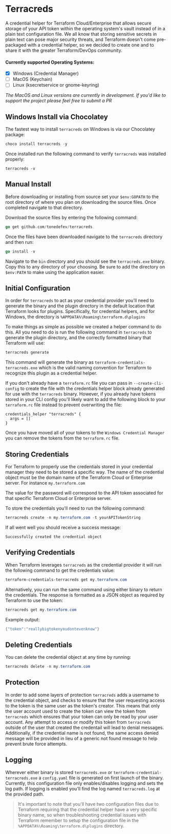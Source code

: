 # Terracreds
A credential helper for Terraform Cloud/Enterprise that allows secure storage of your API token within the operating system's vault instead of in a plain text configuration file. We all know that storing sensitive secrets in plain text can pose major security threats, and Terraform doesn't come pre-packaged with a credential helper, so we decided to create one and to share it with the greater Terraform/DevOps community.

#### Currently supported Operating Systems:
- [x] Windows (Credential Manager)
- [ ] MacOS (Keychain)
- [ ] Linux (ksecretservice or gnome-keyring)

*The MacOS and Linux versions are currently in development. If you'd like to support the project please feel free to submit a PR*

## Windows Install via Chocolatey
The fastest way to install `terracreds` on Windows is via our Chocolatey package:
```powershell
choco install terracreds -y
```

Once installed run the following command to verify `terracreds` was installed properly:
```powerhsell
terracreds -v
```

## Manual Install
Before downloading or installing from source set your `$env:GOPATH` to the root directory of where you plan on downloading the source files. Once completed navigate to that directory.

Download the source files by entering the following command:
```go
go get github.com/tonedefev/terracreds 
```

Once the files have been downloaded navigate to the `terracreds` directory and then run:
```go
go install -v
```

Navigate to the `bin` directory and you should see the `terracreds.exe` binary. Copy this to any directory of your choosing. Be sure to add the directory on `$env:PATH` to make using the application easier.

## Initial Configuration
In order for `terracreds` to act as your credential provider you'll need to generate the binary and the plugin directory in the default location that Terraform looks for plugins. Specifically, for credential helpers, and for Windows, the directory is `%APPDATA%\Roaming\terraform.d\plugins`

To make things as simple as possible we created a helper command to do this. All you need to do is run the following command in `terracreds` to generate the plugin directory, and the correctly formatted binary that Terraform will use:
```powershell
terracreds generate
```

This command will generate the binary as `terraform-credentials-terracreds.exe` which is the valid naming convention for Terraform to recognize this plugin as a credential helper.

If you don't already have a `terraform.rc` file you can pass in `--create-cli-config` to create the file with the credentials helper block already generated for use with the `terracreds` binary. However, if you already have tokens stored in your CLI config you'll likely want to add the following block to your `terraform.rc` file instead to prevent overwriting the file:

```hcl
credentials_helper "terracreds" {
  args = []
}
```

Once you have moved all of your tokens to the `Windows Credential Manager` you can remove the tokens from the `terraform.rc` file.

## Storing Credentials
For Terraform to properly use the credentials stored in your credential manager they need to be stored a specific way. The name of the credential object must be the domain name of the Terraform Cloud or Enterprise server. For instance `my.terraform.com`

The value for the password will correspond to the API token associated for that specific Terraform Cloud or Enterprise server.

To store the credentials you'll need to run the following command:
```powershell
terracreds create -n my.terraform.com -t yourAPITokenString
```

If all went well you should receive a success message:
```
Successfully created the credential object
```

## Verifying Credentials
When Terraform leverages `terracreds` as the credential provider it will run the following command to get the credentials value:
```powershell
terraform-credentials-terracreds get my.terraform.com
```

Alternatively, you can run the same command using either binary to return the credentials. The response is formatted as a JSON object as required by Terraform to use the token:
```powershell
terracreds get my.terraform.com
```

Example output:
```powershell
{"token":"reallybigtokenyoudontevenknow"}
```

## Deleting Credentials
You can delete the credential object at any time by running:
```powershell
terracreds delete -n my.terraform.com
```

## Protection
In order to add some layers of protection `terracreds` adds a username to the credential object, and checks to ensure that the user requesting access to the token is the same user as the token's creator. This means that only the user account used to create the token can view the token from `terracreds` which ensures that your token can only be read by your user account. Any attempt to access or modify this token from `terracreds` outside of the user that created the credentail will lead to denial messages. Additionally, if the credential name is not found, the same access denied message will be provided in lieu of a generic not found message to help prevent brute force attempts.

## Logging
Wherever either binary is stored `terracreds.exe` or `terraform-credential-terracreds.exe` a `config.yaml` file is generated on first launch of the binary. Currently, this configuration file only enables/disables logging and sets the log path. If logging is enabled you'll find the log named `terracreds.log` at the provided path. 
>It's important to note that you'll have two configuration files due to Terraform requiring that the credential helper have a very specific binary name, so when troubleshooting credential issues with Terraform remember to setup the configuration file in the `%APPDATA%\Roaming\terraform.d\plugins` directory.
